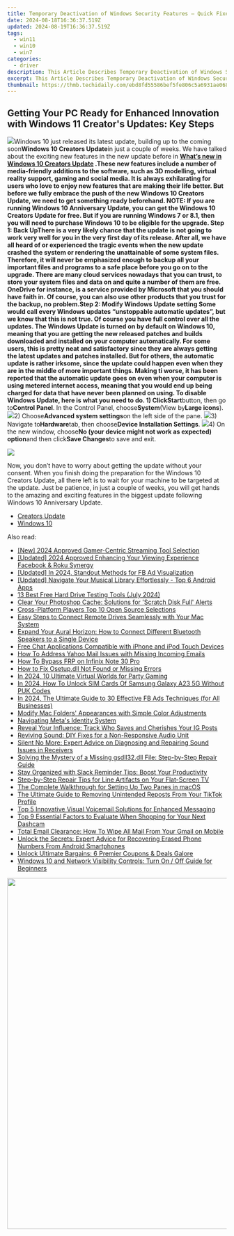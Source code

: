 ```yaml
---
title: Temporary Deactivation of Windows Security Features – Quick Fixes Inside
date: 2024-08-18T16:36:37.519Z
updated: 2024-08-19T16:36:37.519Z
tags:
  - win11
  - win10
  - win7
categories:
  - driver
description: This Article Describes Temporary Deactivation of Windows Security Features – Quick Fixes Inside
excerpt: This Article Describes Temporary Deactivation of Windows Security Features – Quick Fixes Inside
thumbnail: https://thmb.techidaily.com/ebd8fd55586bef5fe806c5a6931ae068dd25745cbaa69a714d4a27725179f8ad.jpg
---
```


## Getting Your PC Ready for Enhanced Innovation with Windows 11 Creator's Updates: Key Steps

![](https://images.drivereasy.com/wp-content/uploads/2017/03/img_58d3451c8954f.jpg)Windows 10 just released its latest update, building up to the coming soon**Windows 10 Creators Update**in just a couple of weeks. We have talked about the exciting new features in the new update before in **[What’s new in Windows 10 Creators Update](https://tools.techidaily.com/drivereasy/download/) .**These new features include a number of media-friendly additions to the software, such as 3D modelling, virtual reality support, gaming and social media. It is always exhilarating for users who love to enjoy new features that are making their life better. But before we fully embrace the push of the new Windows 10 Creators Update, we need to get something ready beforehand. **NOTE**: If you are running Windows 10 Anniversary Update, you can get the Windows 10 Creators Update for free. But if you are running Windows 7 or 8.1, then you will need to purchase Windows 10 to be eligible for the upgrade. **Step 1: Back Up**There is a very likely chance that the update is not going to work very well for you in the very first day of its release. After all, we have all heard of or experienced the tragic events when the new update crashed the system or rendering the unattainable of some system files. Therefore, it will never be emphasized enough to backup all your important files and programs to a safe place before you go on to the upgrade. There are many cloud services nowadays that you can trust, to store your system files and data on and quite a number of them are free. OneDrive for instance, is a service provided by Microsoft that you should have faith in. Of course, you can also use other products that you trust for the backup, no problem.**Step 2: Modify Windows Update setting** Some would call every Windows updates “unstoppable automatic updates”, but we know that this is not true. Of course you have full control over all the updates. The Windows Update is turned on by default on Windows 10, meaning that you are getting the new released patches and builds downloaded and installed on your computer automatically. For some users, this is pretty neat and satisfactory since they are always getting the latest updates and patches installed. But for others, the automatic update is rather irksome, since the update could happen even when they are in the middle of more important things. Making ti worse, it has been reported that the automatic update goes on even when your computer is using metered internet access, meaning that you would end up being charged for data that have never been planned on using. To disable Windows Update, here is what you need to do. 1) Click**Start**button, then go to**Control Panel**. In the Control Panel, choose**System**(View by**Large icons**). ![](https://images.drivereasy.com/wp-content/uploads/2017/03/img_58d37b6223434.jpg)2) Choose**Advanced system settings**on the left side of the pane. ![](https://images.drivereasy.com/wp-content/uploads/2017/03/img_58d37ccdb3563.jpg)3) Navigate to**Hardware**tab, then choose**Device Installation Settings**. ![](https://images.drivereasy.com/wp-content/uploads/2017/03/img_58d37dffc0d4c.jpg)4) On the new window, choose**No (your device might not work as expected) option**and then click**Save Changes**to save and exit.

![](https://images.drivereasy.com/wp-content/uploads/2017/03/img_58d37e7c2bf99.jpg)

Now, you don’t have to worry about getting the update without your consent. When you finish doing the preparation for the Windows 10 Creators Update, all there left is to wait for your machine to be targeted at the update. Just be patience, in just a couple of weeks, you will get hands to the amazing and exciting features in the biggest update following Windows 10 Anniversary Update.

* [Creators Update](https://tools.techidaily.com/drivereasy/download/)
* [Windows 10](https://tools.techidaily.com/drivereasy/download/)

<ins class="adsbygoogle"
     style="display:block"
     data-ad-format="autorelaxed"
     data-ad-client="ca-pub-7571918770474297"
     data-ad-slot="1223367746"></ins>



<ins class="adsbygoogle"
     style="display:block"
     data-ad-client="ca-pub-7571918770474297"
     data-ad-slot="8358498916"
     data-ad-format="auto"
     data-full-width-responsive="true"></ins>

<span class="atpl-alsoreadstyle">Also read:</span>
<div><ul>
<li><a href="https://eaxpv-info.techidaily.com/new-2024-approved-gamer-centric-streaming-tool-selection/"><u>[New] 2024 Approved  Gamer-Centric Streaming Tool Selection</u></a></li>
<li><a href="https://facebook-video-content.techidaily.com/updated-2024-approved-enhancing-your-viewing-experience-facebook-and-roku-synergy/"><u>[Updated] 2024 Approved  Enhancing Your Viewing Experience  Facebook & Roku Synergy</u></a></li>
<li><a href="https://facebook-video-files.techidaily.com/updated-in-2024-standout-methods-for-fb-ad-visualization/"><u>[Updated] In 2024, Standout Methods for FB Ad Visualization</u></a></li>
<li><a href="https://extra-support.techidaily.com/updated-navigate-your-musical-library-effortlessly-top-6-android-apps/"><u>[Updated] Navigate Your Musical Library Effortlessly - Top 6 Android Apps</u></a></li>
<li><a href="https://techno-recovery.techidaily.com/13-best-free-hard-drive-testing-tools-july-2024/"><u>13 Best Free Hard Drive Testing Tools (July 2024)</u></a></li>
<li><a href="https://techno-recovery.techidaily.com/clear-your-photoshop-cache-solutions-for-scratch-disk-full-alerts/"><u>Clear Your Photoshop Cache: Solutions for 'Scratch Disk Full' Alerts</u></a></li>
<li><a href="https://extra-lessons.techidaily.com/cross-platform-players-top-10-open-source-selections/"><u>Cross-Platform Players  Top 10 Open Source Selections</u></a></li>
<li><a href="https://techno-recovery.techidaily.com/easy-steps-to-connect-remote-drives-seamlessly-with-your-mac-system/"><u>Easy Steps to Connect Remote Drives Seamlessly with Your Mac System</u></a></li>
<li><a href="https://techno-recovery.techidaily.com/expand-your-aural-horizon-how-to-connect-different-bluetooth-speakers-to-a-single-device/"><u>Expand Your Aural Horizon: How to Connect Different Bluetooth Speakers to a Single Device</u></a></li>
<li><a href="https://techno-recovery.techidaily.com/free-chat-applications-compatible-with-iphone-and-ipod-touch-devices/"><u>Free Chat Applications Compatible with iPhone and iPod Touch Devices</u></a></li>
<li><a href="https://techno-recovery.techidaily.com/how-to-address-yahoo-mail-issues-with-missing-incoming-emails/"><u>How To Address Yahoo Mail Issues with Missing Incoming Emails</u></a></li>
<li><a href="https://phone-solutions.techidaily.com/how-to-bypass-frp-on-infinix-note-30-pro-by-drfone-android-unlock-remove-google-frp/"><u>How To Bypass FRP on Infinix Note 30 Pro</u></a></li>
<li><a href="https://techno-recovery.techidaily.com/how-to-fix-osetupdll-not-found-or-missing-errors/"><u>How to Fix Osetup.dll Not Found or Missing Errors</u></a></li>
<li><a href="https://extra-resources.techidaily.com/in-2024-10-ultimate-virtual-worlds-for-party-gaming/"><u>In 2024, 10 Ultimate Virtual Worlds for Party Gaming</u></a></li>
<li><a href="https://sim-unlock.techidaily.com/in-2024-how-to-unlock-sim-cards-of-samsung-galaxy-a23-5g-without-puk-codes-by-drfone-android/"><u>In 2024, How To Unlock SIM Cards Of Samsung Galaxy A23 5G Without PUK Codes</u></a></li>
<li><a href="https://facebook-video-content.techidaily.com/in-2024-the-ultimate-guide-to-30-effective-fb-ads-techniques-for-all-businesses/"><u>In 2024, The Ultimate Guide to 30 Effective FB Ads Techniques (for All Businesses)</u></a></li>
<li><a href="https://techno-recovery.techidaily.com/modify-mac-folders-appearances-with-simple-color-adjustments/"><u>Modify Mac Folders' Appearances with Simple Color Adjustments</u></a></li>
<li><a href="https://facebook.techidaily.com/navigating-metas-identity-system/"><u>Navigating Meta's Identity System</u></a></li>
<li><a href="https://techno-recovery.techidaily.com/reveal-your-influence-track-who-saves-and-cherishes-your-ig-posts/"><u>Reveal Your Influence: Track Who Saves and Cherishes Your IG Posts</u></a></li>
<li><a href="https://techno-recovery.techidaily.com/reviving-sound-diy-fixes-for-a-non-responsive-audio-unit/"><u>Reviving Sound: DIY Fixes for a Non-Responsive Audio Unit</u></a></li>
<li><a href="https://techno-recovery.techidaily.com/silent-no-more-expert-advice-on-diagnosing-and-repairing-sound-issues-in-receivers/"><u>Silent No More: Expert Advice on Diagnosing and Repairing Sound Issues in Receivers</u></a></li>
<li><a href="https://techno-recovery.techidaily.com/solving-the-mystery-of-a-missing-gsdll32dll-file-step-by-step-repair-guide/"><u>Solving the Mystery of a Missing gsdll32.dll File: Step-by-Step Repair Guide</u></a></li>
<li><a href="https://techno-recovery.techidaily.com/stay-organized-with-slack-reminder-tips-boost-your-productivity/"><u>Stay Organized with Slack Reminder Tips: Boost Your Productivity</u></a></li>
<li><a href="https://techno-recovery.techidaily.com/step-by-step-repair-tips-for-line-artifacts-on-your-flat-screen-tv/"><u>Step-by-Step Repair Tips for Line Artifacts on Your Flat-Screen TV</u></a></li>
<li><a href="https://techno-recovery.techidaily.com/the-complete-walkthrough-for-setting-up-two-panes-in-macos/"><u>The Complete Walkthrough for Setting Up Two Panes in macOS</u></a></li>
<li><a href="https://techno-recovery.techidaily.com/the-ultimate-guide-to-removing-unintended-reposts-from-your-tiktok-profile/"><u>The Ultimate Guide to Removing Unintended Reposts From Your TikTok Profile</u></a></li>
<li><a href="https://techno-recovery.techidaily.com/top-5-innovative-visual-voicemail-solutions-for-enhanced-messaging/"><u>Top 5 Innovative Visual Voicemail Solutions for Enhanced Messaging</u></a></li>
<li><a href="https://techno-recovery.techidaily.com/top-9-essential-factors-to-evaluate-when-shopping-for-your-next-dashcam/"><u>Top 9 Essential Factors to Evaluate When Shopping for Your Next Dashcam</u></a></li>
<li><a href="https://techno-recovery.techidaily.com/total-email-clearance-how-to-wipe-all-mail-from-your-gmail-on-mobile/"><u>Total Email Clearance: How To Wipe All Mail From Your Gmail on Mobile</u></a></li>
<li><a href="https://techno-recovery.techidaily.com/unlock-the-secrets-expert-advice-for-recovering-erased-phone-numbers-from-android-smartphones/"><u>Unlock the Secrets: Expert Advice for Recovering Erased Phone Numbers From Android Smartphones</u></a></li>
<li><a href="https://techno-recovery.techidaily.com/unlock-ultimate-bargains-6-premier-coupons-and-deals-galore/"><u>Unlock Ultimate Bargains: 6 Premier Coupons & Deals Galore</u></a></li>
<li><a href="https://techno-recovery.techidaily.com/windows-10-and-network-visibility-controls-turn-on-off-guide-for-beginners/"><u>Windows 10 and Network Visibility Controls: Turn On / Off Guide for Beginners</u></a></li>
</ul></div>

<!-- affiliate ads begin -->
<a href="https://atezr.pxf.io/c/5597632/2018605/18496" target="_top" id="2018605"><img src="//a.impactradius-go.com/display-ad/18496-2018605" border="0" alt="" width="798" height="807"/></a><img height="0" width="0" src="https://imp.pxf.io/i/5597632/2018605/18496" style="position:absolute;visibility:hidden;" border="0" />
<!-- affiliate ads end -->
